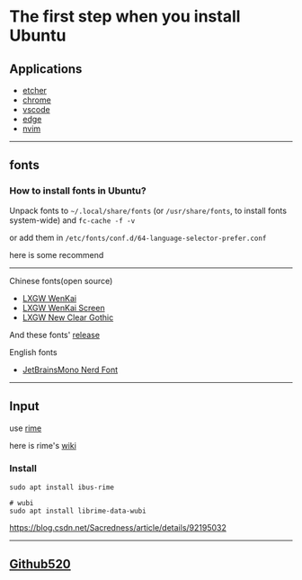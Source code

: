 # The first step when you install Ubuntu

## Applications

- [etcher](https://www.balena.io/etcher/)
- [chrome](https://www.google.cn/chrome/index.html)
- [vscode](https://code.visualstudio.com/)
- [edge](https://www.microsoft.com/zh-cn/edge)
- [nvim](https://github.com/neovim/neovim)

---

## fonts

### How to install fonts in Ubuntu?

Unpack fonts to `~/.local/share/fonts` (or `/usr/share/fonts`, to install fonts system-wide) and `fc-cache -f -v`

or add them in `/etc/fonts/conf.d/64-language-selector-prefer.conf`

here is some recommend

---
Chinese fonts(open source)

- [LXGW WenKai](https://github.com/lxgw/LxgwWenKai)
- [LXGW WenKai Screen](https://github.com/lxgw/LxgwWenKai-Screen)
- [LXGW New Clear Gothic](https://github.com/lxgw/LxgwNewClearGothic)

And these fonts' [release](http://lxgw.ysepan.com/)

English fonts

- [JetBrainsMono Nerd Font](https://www.nerdfonts.com/font-downloads)

---

## Input

use [rime](https://rime.im)

here is rime's [wiki](https://github.com/rime/home/wiki)

### Install

```
sudo apt install ibus-rime

# wubi
sudo apt install librime-data-wubi

```
<https://blog.csdn.net/Sacredness/article/details/92195032>

---

## [Github520](https://gitee.com/inChoong/GitHub520)
